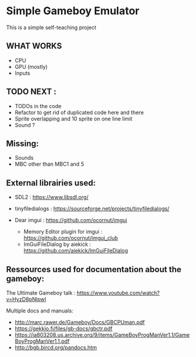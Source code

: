 Simple Gameboy Emulator
=========================

This is a simple self-teaching project

WHAT WORKS
----------

- CPU
- GPU (mostly)
- Inputs

TODO NEXT :
-----------
- TODOs in the code
- Refactor to get rid of duplicated code here and there
- Sprite overlapping and 10 sprite on one line limit
- Sound ?


Missing:
--------

- Sounds
- MBC other than MBC1 and 5

External librairies used:
---------------------

- SDL2 : https://www.libsdl.org/
- tinyfiledialogs : https://sourceforge.net/projects/tinyfiledialogs/

- Dear imgui : https://github.com/ocornut/imgui
	* Memory Editor plugin for imgui : https://github.com/ocornut/imgui_club
	* ImGuiFileDialog by aiekick : https://github.com/aiekick/ImGuiFileDialog

Ressources used for documentation about the gameboy:
--------------------

The Ultimate Gameboy talk : https://www.youtube.com/watch?v=HyzD8pNlpwI

Multiple docs and manuals:
- http://marc.rawer.de/Gameboy/Docs/GBCPUman.pdf
- https://gekkio.fi/files/gb-docs/gbctr.pdf
- https://ia803208.us.archive.org/9/items/GameBoyProgManVer1.1/GameBoyProgManVer1.1.pdf
- http://bgb.bircd.org/pandocs.htm
